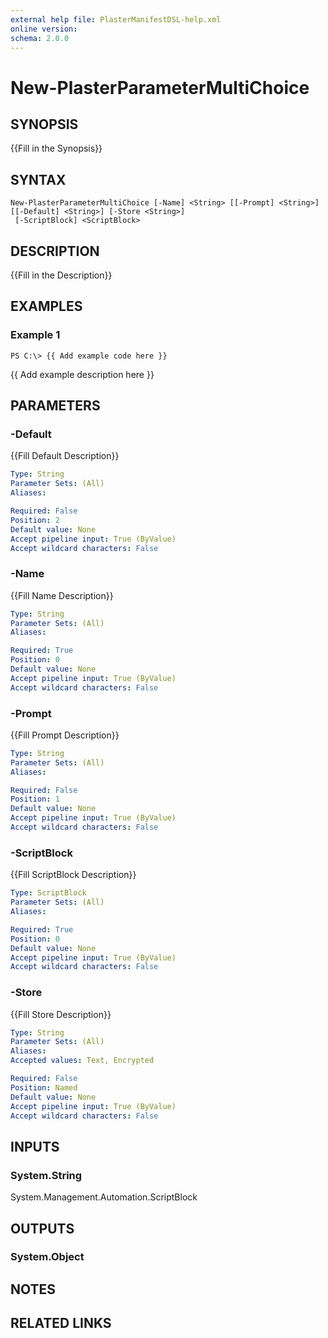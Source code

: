 ```yaml
---
external help file: PlasterManifestDSL-help.xml
online version: 
schema: 2.0.0
---
```


# New-PlasterParameterMultiChoice

## SYNOPSIS
{{Fill in the Synopsis}}

## SYNTAX

```
New-PlasterParameterMultiChoice [-Name] <String> [[-Prompt] <String>] [[-Default] <String>] [-Store <String>]
 [-ScriptBlock] <ScriptBlock>
```

## DESCRIPTION
{{Fill in the Description}}

## EXAMPLES

### Example 1
```
PS C:\> {{ Add example code here }}
```

{{ Add example description here }}

## PARAMETERS

### -Default
{{Fill Default Description}}

```yaml
Type: String
Parameter Sets: (All)
Aliases: 

Required: False
Position: 2
Default value: None
Accept pipeline input: True (ByValue)
Accept wildcard characters: False
```

### -Name
{{Fill Name Description}}

```yaml
Type: String
Parameter Sets: (All)
Aliases: 

Required: True
Position: 0
Default value: None
Accept pipeline input: True (ByValue)
Accept wildcard characters: False
```

### -Prompt
{{Fill Prompt Description}}

```yaml
Type: String
Parameter Sets: (All)
Aliases: 

Required: False
Position: 1
Default value: None
Accept pipeline input: True (ByValue)
Accept wildcard characters: False
```

### -ScriptBlock
{{Fill ScriptBlock Description}}

```yaml
Type: ScriptBlock
Parameter Sets: (All)
Aliases: 

Required: True
Position: 0
Default value: None
Accept pipeline input: True (ByValue)
Accept wildcard characters: False
```

### -Store
{{Fill Store Description}}

```yaml
Type: String
Parameter Sets: (All)
Aliases: 
Accepted values: Text, Encrypted

Required: False
Position: Named
Default value: None
Accept pipeline input: True (ByValue)
Accept wildcard characters: False
```

## INPUTS

### System.String
System.Management.Automation.ScriptBlock


## OUTPUTS

### System.Object

## NOTES

## RELATED LINKS


